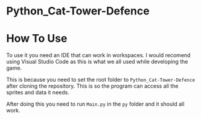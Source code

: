 # Python_Cat-Tower-Defence

# How To Use
To use it you need an IDE that can work in workspaces. I would recomend using Visual Studio Code as this is what we all used while developing the game.

This is because you need to set the root folder to `Python_Cat-Tower-Defence` after cloning the repository. This is so the program can access all the sprites and data it needs.

After doing this you need to run `Main.py` in the `py` folder and it should all work.
